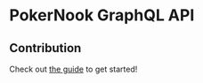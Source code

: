 # PokerNook GraphQL API

## Contribution

Check out [the guide](.github/CONTRIBUTING.md) to get started!
